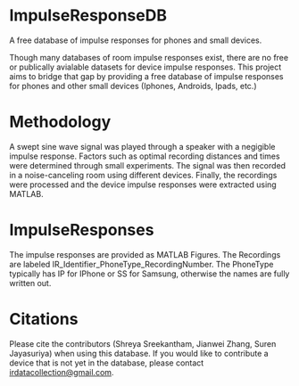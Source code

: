# ImpulseResponseDB
A free database of impulse responses for phones and small devices.

Though many databases of room impulse responses exist, there are no free or publically avialable datasets for device impulse responses. This project aims to bridge that gap by providing a free database of impulse responses for phones and other small devices (Iphones, Androids, Ipads, etc.) 

# Methodology
A swept sine wave signal was played through a speaker with a negigible impulse response. Factors such as optimal recording distances and times were determined through small experiments. The signal was then recorded in a noise-canceling room using different devices. Finally, the recordings were processed and the device impulse responses were extracted using MATLAB.

# ImpulseResponses
The impulse responses are provided as MATLAB Figures. The Recordings are labeled IR_Identifier_PhoneType_RecordingNumber. The PhoneType typically has IP for IPhone or SS for Samsung, otherwise the names are fully written out.

# Citations
Please cite the contributors (Shreya Sreekantham, Jianwei Zhang, Suren Jayasuriya) when using this database. If you would like to contribute a device that is not yet in the database, please contact irdatacollection@gmail.com.
